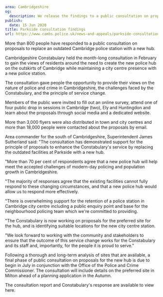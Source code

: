 ```yaml
area: Cambridgeshire
og:
  description: We release the findings to a public consultation on proposals to replace an outdated Cambridge police station with a new hub.
publish:
  date: 15 Jun 2020
title: Parkside consultation findings
url: https://www.cambs.police.uk/news-and-appeals/parkside-consultation-findings
```

More than 800 people have responded to a public consultation on proposals to replace an outdated Cambridge police station with a new hub.

Cambridgeshire Constabulary held the month-long consultation in February to gain the views of residents around the need to create the new police hub on the outskirts of Cambridge while maintaining a city centre presence with a new police station.

The consultation gave people the opportunity to provide their views on the nature of police and crime in Cambridgeshire, the challenges faced by the Constabulary, and the principle of service change.

Members of the public were invited to fill out an online survey, attend one of four public drop in sessions in Cambridge (two), Ely and Huntingdon and learn about the proposals through social media and a dedicated website.

More than 3,000 flyers were also distributed in town and city centres and more than 18,000 people were contacted about the proposals by email.

Area commander for the south of Cambridgeshire, Superintendent James Sutherland said: "The consultation has demonstrated support for the principle of proposals to enhance the Constabulary's service by replacing the outdated facilities at Parkside with a new hub.

"More than 70 per cent of respondents agree that a new police hub will help meet the accepted challenges of modern-day policing and population growth in Cambridgeshire.

"The majority of responses agree that the existing facilities cannot fully respond to these changing circumstances, and that a new police hub would allow us to respond more effectively.

"There is overwhelming support for the retention of a police station in Cambridge city centre including a public enquiry point and base for the neighbourhood policing team which we're committed to providing.

"The Constabulary is now working on proposals for the preferred site for the hub, and is identifying suitable locations for the new city centre station.

"We look forward to working with the community and stakeholders to ensure that the outcome of this service change works for the Constabulary and its staff and, importantly, for the people it is proud to serve."

Following a thorough and long-term analysis of sites that are available, a final phase of public consultation on proposals for the new hub is due to begin in July in conjunction with the Office of the Police and Crime Commissioner. The consultation will include details on the preferred site in Milton ahead of a planning application in the Autumn.

The consultation report and Constabulary's response are available to view here.
